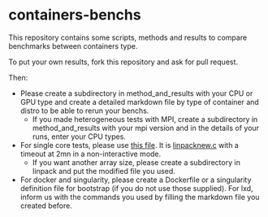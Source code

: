 # containers-benchs

This repository contains some scripts, methods and results to compare benchmarks between containers type.

To put your own results, fork this repository and ask for pull request.

Then:
  - Please create a subdirectory in method\_and\_results with your CPU or GPU type and create a detailed markdown file by type of container and distro to be able to rerun your benchs.
    - If you made heterogeneous tests with MPI, create a subdirectory in method\_and\_results with your mpi version and in the details of your runs, enter your CPU types.
  - For single core tests, please use [this file](linpack/array200_200/linpack_1_core_timeout.c). It is [linpacknew.c](http://www.netlib.org/benchmark/linpackc.new) with a timeout at 2mn in a non-interactive mode.
    - If you want another array size, please create a subdirectory in linpack and put the modified file you used.
  - For docker and singularity, please create a Dockerfile or a singularity definition file for bootstrap (if you do not use those supplied). For lxd, inform us with the commands you used by filling the markdown file you created before.
